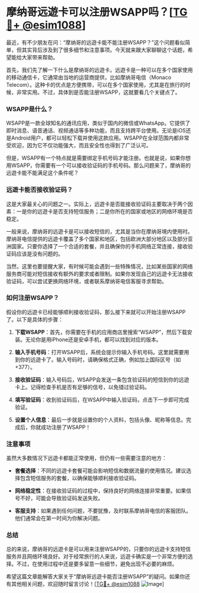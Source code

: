 # 摩纳哥远遊卡可以注册WSAPP吗？[[TG💪+ @esim1088](https://t.me/s/esim1088)]

最近，有不少朋友在问：“摩纳哥的远遊卡能不能注册WSAPP？”这个问题看似简单，但其实背后涉及到了很多细节和注意事项。今天就来跟大家聊聊这个话题，希望能给大家带来帮助。

首先，我们先了解一下什么是摩纳哥的远遊卡。远遊卡是一种可以在多个国家使用的移动通信卡，它通常由当地的运营商提供，比如摩纳哥电信（Monaco Telecom）。这种卡的优点是方便携带，可以在多个国家使用，尤其是在旅行的时候，非常实用。不过，具体到是否能注册WSAPP，这就要看几个关键点了。

### WSAPP是什么？

WSAPP是一款全球知名的通讯应用，类似于国内的微信或WhatsApp。它提供了即时消息、语音通话、视频通话等多种功能，而且支持跨平台使用。无论是iOS还是Android用户，都可以轻松下载并使用这款应用。WSAPP在全球范围内都非常受欢迎，因为它不仅功能强大，而且安全性也得到了广泛认可。

但是，WSAPP有一个特点就是需要绑定手机号码才能注册。也就是说，如果你想用WSAPP，你需要有一个可以接收验证码的手机号码。那么问题来了，摩纳哥的远遊卡能不能满足这个条件呢？

### 远遊卡能否接收验证码？

这是大家最关心的问题之一。实际上，远遊卡是否能接收验证码主要取决于两个因素：一是你的远遊卡是否支持短信服务；二是你所在的国家或地区的网络环境是否稳定。

一般来说，摩纳哥的远遊卡是可以接收短信的，尤其是当你在摩纳哥境内使用时。摩纳哥电信提供的远遊卡覆盖了多个国家和地区，包括欧洲大部分地区以及部分亚洲国家。只要你选择了一个合适的套餐，并且确保你的手机网络正常连接，接收验证码应该是没有问题的。

当然，这里也要提醒大家，有时候可能会遇到一些特殊情况，比如某些国家的网络服务商可能对短信接收有额外的要求或者限制。如果你发现自己的远遊卡无法接收验证码，可以尝试更换网络环境，或者联系摩纳哥电信客服寻求帮助。

### 如何注册WSAPP？

假设你的远遊卡已经能够顺利接收验证码，那么接下来就可以开始注册WSAPP了。以下是具体的步骤：

1. **下载WSAPP**：首先，你需要在手机的应用商店里搜索“WSAPP”，然后下载安装。无论你是用iPhone还是安卓手机，都可以找到对应的版本。

2. **输入手机号码**：打开WSAPP后，系统会提示你输入手机号码。这里就需要用到你的远遊卡了。输入号码时，请确保格式正确，例如加上国际区号（如+377）。

3. **接收验证码**：输入号码后，WSAPP会发送一条包含验证码的短信到你的远遊卡上。记得检查手机是否有足够的信号，以免错过验证码。

4. **填写验证码**：收到验证码后，在WSAPP中输入验证码，点击下一步即可完成验证。

5. **设置个人信息**：最后一步就是设置你的个人资料，包括头像、昵称等信息。完成后，你就成功注册了WSAPP！

### 注意事项

虽然大多数情况下远遊卡都能正常使用，但仍有一些需要注意的地方：

- **套餐选择**：不同的远遊卡套餐可能会影响短信和数据流量的使用情况。建议选择包含短信服务的套餐，以确保能够顺利接收验证码。
  
- **网络稳定性**：在接收验证码的过程中，保持良好的网络连接非常重要。如果信号不好，可能会导致验证码发送失败。

- **客服支持**：如果遇到任何问题，不要犹豫，及时联系摩纳哥电信的客服团队。他们通常会在第一时间为你解决问题。

### 总结

总的来说，摩纳哥的远遊卡是可以用来注册WSAPP的，只要你的远遊卡支持短信服务并且网络环境良好。对于经常旅行的人来说，远遊卡确实是一个非常方便的选择。不过，在使用过程中还是要多留意一些细节，避免出现不必要的麻烦。

希望这篇文章能解答大家关于“摩纳哥远遊卡能否注册WSAPP”的疑问。如果你还有其他相关问题，欢迎随时留言讨论！[[TG💪+ @esim1088](https://t.me/s/esim1088) ![Image](https://i.postimg.cc/4NQfJmqS/Snipaste-2025-05-13-00-14-12.png)]